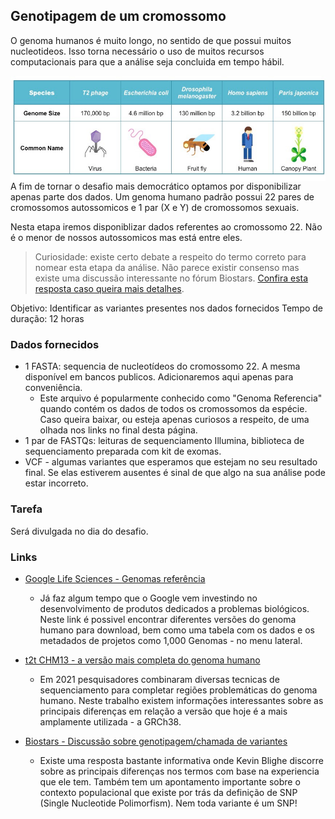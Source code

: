 ## Genotipagem de um cromossomo

O genoma humanos é muito longo, no sentido de que possui muitos nucleotideos. Isso torna necessário o uso de muitos recursos computacionais para que a análise seja concluida em tempo hábil.

<p align="center">
  <img style="float: right;" src="img/bioninja-genome-sizes.jpeg" alt="Tamanho dos genomas"/>
</p>

A fim de tornar o desafio mais democrático optamos por disponibilizar apenas parte dos dados. Um genoma humano padrão possui 22 pares de cromossomos autossomicos e 1 par (X e Y) de cromossomos sexuais.

Nesta etapa iremos disponiblizar dados referentes ao cromossomo 22. Não é o menor de nossos autossomicos mas está entre eles.

> Curiosidade: existe certo debate a respeito do termo correto para nomear esta etapa da análise. Não parece existir consenso mas existe uma discussão interessante no fórum Biostars. [Confira esta resposta caso queira mais detalhes](https://www.biostars.org/p/277927/#278051).

Objetivo: Identificar as variantes presentes nos dados fornecidos
Tempo de duração: 12 horas

### Dados fornecidos

* 1 FASTA: sequencia de nucleotídeos do cromossomo 22. A mesma disponível em bancos publicos. Adicionaremos aqui apenas para conveniência.
    - Este arquivo é popularmente conhecido como "Genoma Referencia" quando contém os dados de todos os cromossomos da espécie. Caso queira baixar, ou esteja apenas curiosos a respeito, de uma olhada nos links no final desta página.
* 1 par de FASTQs: leituras de sequenciamento Illumina, biblioteca de sequenciamento preparada com kit de exomas.
* VCF - algumas variantes que esperamos que estejam no seu resultado final. Se elas estiverem ausentes é sinal de que algo na sua análise pode estar incorreto.

### Tarefa

Será divulgada no dia do desafio.


### Links

- [Google Life Sciences - Genomas referência](https://cloud.google.com/life-sciences/docs/resources/public-datasets/reference-genomes)
  - Já faz algum tempo que o Google vem investindo no desenvolvimento de produtos dedicados a problemas biológicos. Neste link é possivel encontrar diferentes versões do genoma humano para download, bem como uma tabela com os dados e os metadados de projetos como 1,000 Genomas - no menu lateral.

- [t2t CHM13 - a versão mais completa do genoma humano](https://www.nature.com/articles/d41586-021-01506-w)
  - Em 2021 pesquisadores combinaram diversas tecnicas de sequenciamento para completar regiões problemáticas do genoma humano. Neste trabalho existem informações interessantes sobre as principais diferenças em relação a versão que hoje é a mais amplamente utilizada - a GRCh38.

- [Biostars - Discussão sobre genotipagem/chamada de variantes](https://www.biostars.org/p/277927)
  - Existe uma resposta bastante informativa onde Kevin Blighe discorre sobre as principais diferenças nos termos com base na experiencia que ele tem. Também tem um apontamento importante sobre o contexto populacional que existe por trás da definição de SNP (Single Nucleotide Polimorfism). Nem toda variante é um SNP!